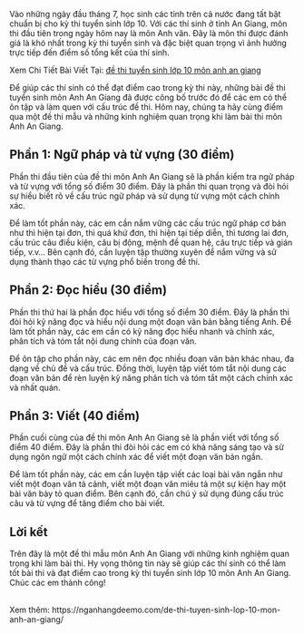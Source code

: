 <p>Vào những ngày đầu tháng 7, học sinh các tỉnh trên cả nước đang tất bật chuẩn bị cho kỳ thi tuyển sinh lớp 10. Với các thí sinh ở tỉnh An Giang, môn thi đầu tiên trong ngày hôm nay là môn Anh văn. Đây là môn thi được đánh giá là khó nhất trong kỳ thi tuyển sinh và đặc biệt quan trọng vì ảnh hưởng trực tiếp đến điểm số tổng kết của thí sinh.</p>
Xem Chi Tiết Bài Viết Tại: <a href="https://nganhangdeemo.com/de-thi-tuyen-sinh-lop-10-mon-anh-an-giang/">đề thi tuyển sinh lớp 10 môn anh an giang</a><p>Để giúp các thí sinh có thể đạt điểm cao trong kỳ thi này, những bài đề thi tuyển sinh môn Anh An Giang đã được công bố trước đó để các em có thể ôn tập và làm quen với cấu trúc đề thi. Hôm nay, chúng ta hãy cùng điểm qua một đề thi mẫu và những kinh nghiệm quan trọng khi làm bài thi môn Anh An Giang.</p><h2>Phần 1: Ngữ pháp và từ vựng (30 điểm)</h2><p>Phần thi đầu tiên của đề thi môn Anh An Giang sẽ là phần kiểm tra ngữ pháp và từ vựng với tổng số điểm 30 điểm. Đây là phần thi quan trọng và đòi hỏi sự hiểu biết rõ về cấu trúc ngữ pháp và sử dụng từ vựng một cách chính xác.</p><p>Để làm tốt phần này, các em cần nắm vững các cấu trúc ngữ pháp cơ bản như thì hiện tại đơn, thì quá khứ đơn, thì hiện tại tiếp diễn, thì tương lai đơn, cấu trúc câu điều kiện, câu bị động, mệnh đề quan hệ, câu trực tiếp và gián tiếp, v.v… Bên cạnh đó, cần luyện tập thường xuyên để nắm vững và sử dụng thành thạo các từ vựng phổ biến trong đề thi.</p><h2>Phần 2: Đọc hiểu (30 điểm)</h2><p>Phần thi thứ hai là phần đọc hiểu với tổng số điểm 30 điểm. Đây là phần thi đòi hỏi kỹ năng đọc và hiểu nội dung một đoạn văn bản bằng tiếng Anh. Để làm tốt phần này, các em cần có kỹ năng đọc hiểu nhanh và chính xác, phân tích và tóm tắt nội dung chính của đoạn văn.</p><p>Để ôn tập cho phần này, các em nên đọc nhiều đoạn văn bản khác nhau, đa dạng về chủ đề và cấu trúc. Đồng thời, luyện tập viết tóm tắt nội dung các đoạn văn bản để rèn luyện kỹ năng phân tích và tóm tắt một cách chính xác và nhất quán.</p><h2>Phần 3: Viết (40 điểm)</h2><p>Phần cuối cùng của đề thi môn Anh An Giang sẽ là phần viết với tổng số điểm 40 điểm. Đây là phần thi đòi hỏi các em có khả năng sáng tạo và sử dụng ngôn ngữ một cách chính xác để viết một đoạn văn bản ngắn.</p><p>Để làm tốt phần này, các em cần luyện tập viết các loại bài văn ngắn như viết một đoạn văn tả cảnh, viết một đoạn văn miêu tả một sự kiện hay một bài văn bày tỏ quan điểm. Bên cạnh đó, cần chú ý sử dụng đúng cấu trúc câu và từ vựng để tăng điểm cho bài viết.</p><h2>Lời kết</h2><p>Trên đây là một đề thi mẫu môn Anh An Giang với những kinh nghiệm quan trọng khi làm bài thi. Hy vọng thông tin này sẽ giúp các thí sinh có thể làm tốt bài thi và đạt điểm cao trong kỳ thi tuyển sinh lớp 10 môn Anh An Giang. Chúc các em thành công!</p><p></p><br> Xem thêm: https://nganhangdeemo.com/de-thi-tuyen-sinh-lop-10-mon-anh-an-giang/</br>
